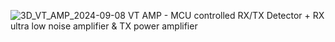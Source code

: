 
![3D_VT_AMP_2024-09-08](https://github.com/user-attachments/assets/57fdfc6e-6bc0-4440-86ff-b78577389bef)
VT AMP - MCU controlled RX/TX Detector + RX ultra low noise amplifier & TX power amplifier
